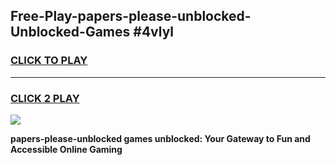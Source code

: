 
## Free-Play-papers-please-unblocked-Unblocked-Games #4vlyl
<h3>
<a href="https://news.freeplayer.one?title=papers-please-unblocked&ref=8M">CLICK TO PLAY</a></h3>
<hr>

<h3>
<a href="https://news.freeplayer.one?title=papers-please-unblocked&ref=8M">CLICK 2 PLAY</a>
  
</h3>

<a href="https://news.freeplayer.one?title=papers-please-unblocked&ref=8M"><img src="https://clearcache.store/games.png"></a>


**papers-please-unblocked games unblocked: Your Gateway to Fun and Accessible Online Gaming**
